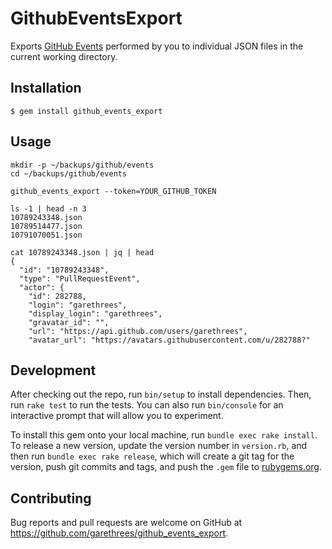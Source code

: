 # GithubEventsExport

Exports [GitHub Events](https://developer.github.com/v3/activity/events/#list-events-performed-by-a-user)
performed by you to individual JSON files in the current working directory.

## Installation

    $ gem install github_events_export

## Usage

    mkdir -p ~/backups/github/events
    cd ~/backups/github/events

    github_events_export --token=YOUR_GITHUB_TOKEN

    ls -1 | head -n 3
    10789243348.json
    10789514477.json
    10791070051.json

    cat 10789243348.json | jq | head
    {
      "id": "10789243348",
      "type": "PullRequestEvent",
      "actor": {
        "id": 282788,
        "login": "garethrees",
        "display_login": "garethrees",
        "gravatar_id": "",
        "url": "https://api.github.com/users/garethrees",
        "avatar_url": "https://avatars.githubusercontent.com/u/282788?"

## Development

After checking out the repo, run `bin/setup` to install dependencies. Then, run
`rake test` to run the tests. You can also run `bin/console` for an interactive
prompt that will allow you to experiment.

To install this gem onto your local machine, run `bundle exec rake install`. To
release a new version, update the version number in `version.rb`, and then run
`bundle exec rake release`, which will create a git tag for the version, push
git commits and tags, and push the `.gem` file to
[rubygems.org](https://rubygems.org).

## Contributing

Bug reports and pull requests are welcome on GitHub at
https://github.com/garethrees/github_events_export.
